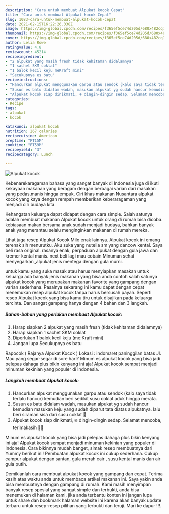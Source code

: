 ```yaml
---
description: "Cara untuk membuat Alpukat kocok Cepat"
title: "Cara untuk membuat Alpukat kocok Cepat"
slug: 1083-cara-untuk-membuat-alpukat-kocok-cepat
date: 2021-02-15T16:22:26.338Z
image: https://img-global.cpcdn.com/recipes/f365ef5ce74d205d/680x482cq70/alpukat-kocok-foto-resep-utama.jpg
thumbnail: https://img-global.cpcdn.com/recipes/f365ef5ce74d205d/680x482cq70/alpukat-kocok-foto-resep-utama.jpg
cover: https://img-global.cpcdn.com/recipes/f365ef5ce74d205d/680x482cq70/alpukat-kocok-foto-resep-utama.jpg
author: Lelia Rowe
ratingvalue: 4.8
reviewcount: 45214
recipeingredient:
- "2 alpukat yang masih fresh tidak kehitaman didalamnya"
- "1 sachet SKM coklat"
- "1 balok kecil keju meKraft mini"
- "Secukupnya es batu"
recipeinstructions:
- "Hancurkan alpukat menggunakan garpu atau sendok (kalo saya tidak terlalu hancur) kemudian beri sedikit susu coklat aduk hingga merata."
- "Susun es batu didalam wadah, masukan alpukat yg sudah hancur kemudian masukan keju yang sudah diparut tata diatas alpukatnya. lalu beri siraman sisa dari susu coklat 🥰"
- "Alpukat kocok siap dinikmati, ❄️ dingin-dingin sedap. Selamat mencoba, terimakasih 🌹👋"
categories:
- Recipe
tags:
- alpukat
- kocok

katakunci: alpukat kocok 
nutrition: 267 calories
recipecuisine: American
preptime: "PT15M"
cooktime: "PT59M"
recipeyield: "3"
recipecategory: Lunch

---
```



![Alpukat kocok](https://img-global.cpcdn.com/recipes/f365ef5ce74d205d/680x482cq70/alpukat-kocok-foto-resep-utama.jpg)

Kebenarekaragaman bahasa yang sangat banyak di Indonesia juga di ikuti kekayaan makanan yang beragam dengan berbagai varian dari masakan yang pedas,manis hingga empuk. Ciri khas makanan Nusantara alpukat kocok yang kaya dengan rempah memberikan keberaragaman yang menjadi ciri budaya kita.


Kehangatan keluarga dapat didapat dengan cara simple. Salah satunya adalah membuat makanan Alpukat kocok untuk orang di rumah bisa dicoba. kebiasaan makan bersama anak sudah menjadi budaya, bahkan banyak anak yang merantau selalu menginginkan makanan di rumah mereka.

Lihat juga resep Alpukat Kocok Milo enak lainnya. Alpukat kocok ini emang terenak sih menurutku. Aku suka yang nutella sm yang dancow kental. Saya beli rasa original. rasanya enak, perpaduan alpukat dengan gula jawa dan kremer kental manis. next beli lagi mau cobain Minuman sehat menyegarkan,,alpukat jenis mentega dengan gula murni.

untuk kamu yang suka masak atau harus menyiapkan masakan untuk keluarga ada banyak jenis makanan yang bisa anda contoh salah satunya alpukat kocok yang merupakan makanan favorite yang gampang dengan varian sederhana. Pasalnya sekarang ini kamu dapat dengan cepat menemukan resep alpukat kocok tanpa harus bersusah payah.
Seperti resep Alpukat kocok yang bisa kamu tiru untuk disajikan pada keluarga tercinta. Dan sangat gampang hanya dengan 4 bahan dan 3 langkah.


<!--inarticleads1-->

##### Bahan-bahan yang perlukan membuat Alpukat kocok:

1. Harap siapkan 2 alpukat yang masih fresh (tidak kehitaman didalamnya)
1. Harap siapkan 1 sachet SKM coklat
1. Diperlukan 1 balok kecil keju (me:Kraft mini)
1. Jangan lupa Secukupnya es batu


Rapocok ( Rajanya Alpukat Kocok ) Lokasi : indomaret paninggilan batas Jl. Mau yang segar-segar di sore hari? Minum es alpukat kocok yang bisa jadi pelepas dahaga plus bikin kenyang ini aja! Alpukat kocok sempat menjadi minuman kekinian yang populer di Indonesia. 

<!--inarticleads2-->

##### Langkah membuat  Alpukat kocok:

1. Hancurkan alpukat menggunakan garpu atau sendok (kalo saya tidak terlalu hancur) kemudian beri sedikit susu coklat aduk hingga merata.
1. Susun es batu didalam wadah, masukan alpukat yg sudah hancur kemudian masukan keju yang sudah diparut tata diatas alpukatnya. lalu beri siraman sisa dari susu coklat 🥰
1. Alpukat kocok siap dinikmati, ❄️ dingin-dingin sedap. Selamat mencoba, terimakasih 🌹👋


Minum es alpukat kocok yang bisa jadi pelepas dahaga plus bikin kenyang ini aja! Alpukat kocok sempat menjadi minuman kekinian yang populer di Indonesia. Cara bikinnya mudah banget, simak resep membuatnya dari Yummy berikut ini! Pembuatan alpukat kocok ini cukup sederhana. Cukup campur alpukat dengan santan, gula merah cair , susu kental manis dan air gula putih. 

Demikianlah cara membuat alpukat kocok yang gampang dan cepat. Terima kasih atas waktu anda untuk membaca artikel makanan ini. Saya yakin anda bisa membuatnya dengan gampang di rumah. Kami masih menyimpan banyak resep spesial yang sangat simple dan terbukti, anda bisa menemukan di halaman kami, jika anda terbantu konten ini jangan lupa untuk share dan bookmark halaman website ini karena akan banyak update terbaru untuk resep-resep pilihan yang terbukti dan teruji. Mari ke dapur !!!. 
